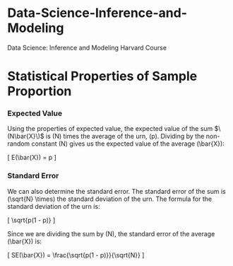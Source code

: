 # Data-Science-Inference-and-Modeling
Data Science: Inference and Modeling Harvard Course


# Statistical Properties of Sample Proportion


### Expected Value

Using the properties of expected value, the expected value of the sum $`\(N\bar{X}\)`$ is \(N\) times the average of the urn, \(p\). Dividing by the non-random constant \(N\) gives us the expected value of the average \(\bar{X}\):

\[ E(\bar{X}) = p \]

### Standard Error

We can also determine the standard error. The standard error of the sum is \(\sqrt{N} \times\) the standard deviation of the urn. The formula for the standard deviation of the urn is:

\[ \sqrt{p(1 - p)} \]

Since we are dividing the sum by \(N\), the standard error of the average \(\bar{X}\) is:

\[ SE(\bar{X}) = \frac{\sqrt{p(1 - p)}}{\sqrt{N}} \]


